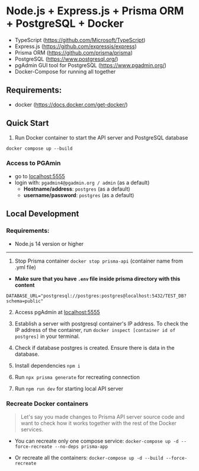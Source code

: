 # Node.js + Express.js + Prisma ORM + PostgreSQL + Docker

- TypeScript (https://github.com/Microsoft/TypeScript)
- Express.js (https://github.com/expressjs/express)
- Prisma ORM (https://github.com/prisma/prisma)
- PostgreSQL (https://www.postgresql.org/)
- pgAdmin GUI tool for PostgreSQL (https://www.pgadmin.org/)
- Docker-Compose for running all together

## Requirements:

- docker (https://docs.docker.com/get-docker/)

## Quick Start

1. Run Docker container to start the API server and PostgreSQL database

```
docker compose up --build
```

### Access to PGAmin

- go to [localhost:5555](http://localhost:5555)
- login with: `pgadmin4@pgadmin.org / admin` (as a default)
  - **Hostname/address**: `postgres` (as a default)
  - **username/password**: `postgres` (as a default)

## Local Development

### Requirements:

- Node.js 14 version or higher

---

1. Stop Prisma container `docker stop prisma-api` (container name from .yml file)

- **Make sure that you have `.env` file inside prisma directory with this content**

```
DATABASE_URL="postgresql://postgres:postgres@localhost:5432/TEST_DB?schema=public"
```

2. Access pgAdmin at [localhost:5555](http://localhost:5555)

3. Establish a server with postgresql container's IP address. To check the IP address of the container, run `docker inspect [container id of postgres]` in your terminal.

4. Check if database postgres is created. Ensure there is data in the database.

5. Install dependencies `npm i`

6. Run `npx prisma generate` for recreating connection

7. Run `npm run dev` for starting local API server

### Recreate Docker containers

> Let's say you made changes to Prisma API server source code and want to check how it works together with the rest of the Docker services.

- You can recreate only one compose service: `docker-compose up -d --force-recreate --no-deps prisma-app`

- Or recreate all the containers: `docker-compose up -d --build --force-recreate`
